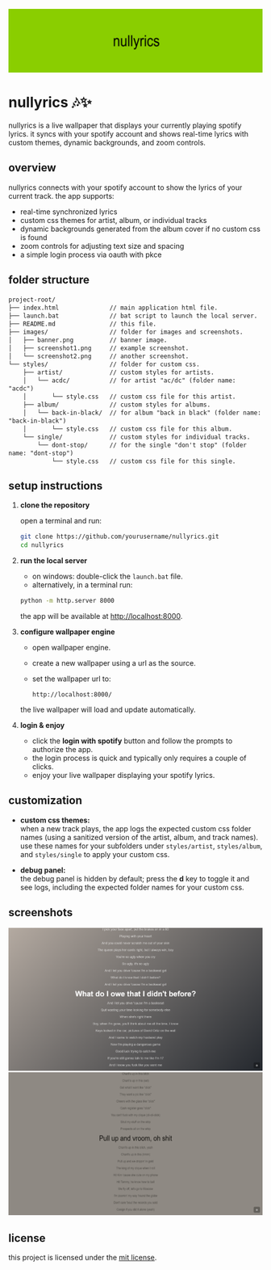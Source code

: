 ﻿![live wallpaper screenshot](images/banner.gif)  
# nullyrics 🎶✨

nullyrics is a live wallpaper that displays your currently playing spotify lyrics. it syncs with your spotify account and shows real-time lyrics with custom themes, dynamic backgrounds, and zoom controls.

## overview

nullyrics connects with your spotify account to show the lyrics of your current track. the app supports:
- real-time synchronized lyrics
- custom css themes for artist, album, or individual tracks
- dynamic backgrounds generated from the album cover if no custom css is found
- zoom controls for adjusting text size and spacing
- a simple login process via oauth with pkce

## folder structure

```
project-root/
├── index.html              // main application html file.
├── launch.bat              // bat script to launch the local server.
├── README.md               // this file.
├── images/                 // folder for images and screenshots.
│   ├── banner.png          // banner image.
│   ├── screenshot1.png     // example screenshot.
│   └── screenshot2.png     // another screenshot.
└── styles/                 // folder for custom css.
    ├── artist/             // custom styles for artists.
    │   └── acdc/           // for artist "ac/dc" (folder name: "acdc")
    │       └── style.css   // custom css file for this artist.
    ├── album/              // custom styles for albums.
    │   └── back-in-black/  // for album "back in black" (folder name: "back-in-black")
    │       └── style.css   // custom css file for this album.
    └── single/             // custom styles for individual tracks.
        └── dont-stop/      // for the single "don't stop" (folder name: "dont-stop")
            └── style.css   // custom css file for this single.
```

## setup instructions

1. **clone the repository**

   open a terminal and run:
   
   ```bash
   git clone https://github.com/yourusername/nullyrics.git
   cd nullyrics
   ```

2. **run the local server**

   - on windows: double-click the `launch.bat` file.
   - alternatively, in a terminal run:
   
   ```bash
   python -m http.server 8000
   ```
   
   the app will be available at [http://localhost:8000](http://localhost:8000).

3. **configure wallpaper engine**

   - open wallpaper engine.
   - create a new wallpaper using a url as the source.
   - set the wallpaper url to:
   
     ```
     http://localhost:8000/
     ```
     
   the live wallpaper will load and update automatically.

4. **login & enjoy**

   - click the **login with spotify** button and follow the prompts to authorize the app.
   - the login process is quick and typically only requires a couple of clicks.
   - enjoy your live wallpaper displaying your spotify lyrics.

## customization

- **custom css themes:**  
  when a new track plays, the app logs the expected custom css folder names (using a sanitized version of the artist, album, and track names). use these names for your subfolders under `styles/artist`, `styles/album`, and `styles/single` to apply your custom css.

- **debug panel:**  
  the debug panel is hidden by default; press the **d** key to toggle it and see logs, including the expected folder names for your custom css.

## screenshots

![live wallpaper screenshot](images/screenshot1.png)  
![custom theme preview](images/screenshot2.png)

## license

this project is licensed under the [mit license](LICENSE).
